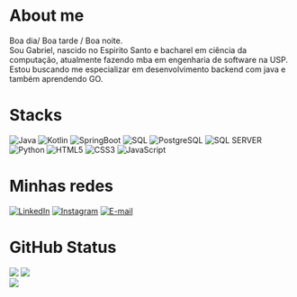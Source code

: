 # About me

Boa dia/ Boa tarde / Boa noite.<br>
Sou Gabriel, nascido no Espirito Santo e bacharel em ciência da computação, atualmente fazendo mba em engenharia de software na USP.<br>
Estou buscando me especializar em desenvolvimento backend com java e também aprendendo GO.

# Stacks

![Java](https://img.shields.io/badge/Java-ED8B00?style=for-the-badge&logo=openjdk&logoColor=white)
![Kotlin](https://img.shields.io/badge/Kotlin-0095D5?&style=for-the-badge&logo=kotlin&logoColor=white)
![SpringBoot](https://img.shields.io/badge/SpringBoot-6DB33F?style=for-the-badge&logo=spring&logoColor=white)
![SQL](https://custom-icon-badges.herokuapp.com/badge/SQL-025E8C?style=for-the-badge&logo=database&logoColor=white)
![PostgreSQL](https://img.shields.io/badge/PostgreSQL-316192?style=for-the-badge&logo=postgresql&logoColor=white)
![SQL SERVER](https://img.shields.io/badge/Microsoft%20SQL%20Server-CC2927?style=for-the-badge&logo=microsoft%20sql%20server&logoColor=white)
![Python](https://img.shields.io/badge/python-3670A0?style=for-the-badge&logo=python&logoColor=ffdd54)
![HTML5](https://img.shields.io/badge/HTML5-000?style=for-the-badge&logo=html5)
![CSS3](https://img.shields.io/badge/CSS3-000?style=for-the-badge&logo=css3&logoColor=264CE4)
![JavaScript](https://img.shields.io/badge/javascript-%23323330.svg?style=for-the-badge&logo=javascript&logoColor=%23F7DF1E)

# Minhas redes

[![LinkedIn](https://img.shields.io/badge/LinkedIn-000?style=for-the-badge&logo=linkedin&logoColor=0E76A8)](https://www.linkedin.com/in/gabriel-paganini-barroso/)
[![Instagram](https://img.shields.io/badge/Instagram-000?style=for-the-badge&logo=instagram)](https://www.instagram.com/pagao1/)
[![E-mail](https://img.shields.io/badge/-Email-000?style=for-the-badge&logo=microsoft-outlook&logoColor=E94D5F)](mailto:gabrielpaganinibarroso@hotmail.com)

# GitHub Status


![](https://github-readme-stats.vercel.app/api?username=Pagaoo&theme=dark&hide_border=false&include_all_commits=true&count_private=true)
![](https://github-readme-streak-stats.herokuapp.com/?user=Pagaoo&theme=dark&hide_border=false)<br/>
![](https://github-readme-stats.vercel.app/api/top-langs/?username=Pagaoo&theme=dark&hide_border=false&include_all_commits=true&count_private=true&layout=compact)

